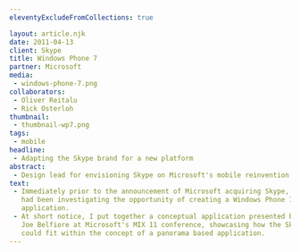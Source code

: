 ```yaml
---
eleventyExcludeFromCollections: true

layout: article.njk
date: 2011-04-13
client: Skype
title: Windows Phone 7
partner: Microsoft
media:
 - windows-phone-7.png
collaborators:
 - Oliver Reitalu
 - Rick Osterloh
thumbnail:
 - thumbnail-wp7.png
tags:
 - mobile
headline:
 - Adapting the Skype brand for a new platform
abstract:
 - Design lead for envisioning Skype on Microsoft's mobile reinvention.
text:
 - Immediately prior to the announcement of Microsoft acquiring Skype, the team 
   had been investigating the opportunity of creating a Windows Phone 7 
   application.
 - At short notice, I put together a conceptual application presented by 
   Joe Belfiore at Microsoft's MIX 11 conference, showcasing how the Skype brand 
   could fit within the concept of a panorama based application.
---
```

